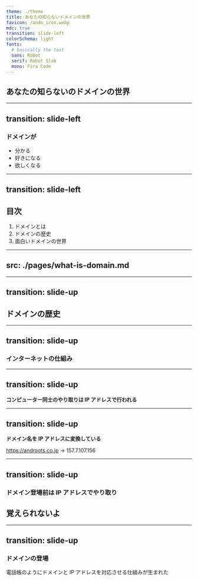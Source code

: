 ```yaml
---
theme: ./theme
title: あなたの知らないドメインの世界
favicon: /ando_icon.webp
mdc: true
transition: slide-left
colorSchema: light
fonts:
  # basically the text
  sans: Robot
  serif: Robot Slab
  mono: Fira Code
---
```


## あなたの知らないのドメインの世界

---
transition: slide-left
---


### ドメインが

- 分かる
- 好きになる
- 欲しくなる


---
transition: slide-left
---

## 目次

1. ドメインとは
2. ドメインの歴史
3. 面白いドメインの世界


---
src: ./pages/what-is-domain.md
---

---
transition: slide-up
---

## ドメインの歴史

---
transition: slide-up
---

### インターネットの仕組み

---
transition: slide-up
---

**コンピューター同士のやり取りは IP アドレスで行われる**

---
transition: slide-up
---

**ドメイン名を IP アドレスに変換している**

https://androots.co.jp -> 157.7.107.156

---
transition: slide-up
---

### ドメイン登場前は IP アドレスでやり取り

<div v-click className="absolute backdrop-blur-md top-0 left-0 w-full h-full flex items-center justify-center transition-all duration-300">
<h2>覚えられないよ</h2>
</div>

---
transition: slide-up
---

### ドメインの登場

電話帳のようにドメインと IP アドレスを対応させる仕組みが生まれた

